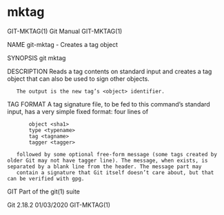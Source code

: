  # mktag 
GIT-MKTAG(1)                                                                                      Git Manual                                                                                     GIT-MKTAG(1)

NAME
       git-mktag - Creates a tag object

SYNOPSIS
       git mktag

DESCRIPTION
       Reads a tag contents on standard input and creates a tag object that can also be used to sign other objects.

       The output is the new tag’s <object> identifier.

TAG FORMAT
       A tag signature file, to be fed to this command’s standard input, has a very simple fixed format: four lines of

           object <sha1>
           type <typename>
           tag <tagname>
           tagger <tagger>

       followed by some optional free-form message (some tags created by older Git may not have tagger line). The message, when exists, is separated by a blank line from the header. The message part may
       contain a signature that Git itself doesn’t care about, but that can be verified with gpg.

GIT
       Part of the git(1) suite

Git 2.18.2                                                                                        01/03/2020                                                                                     GIT-MKTAG(1)
